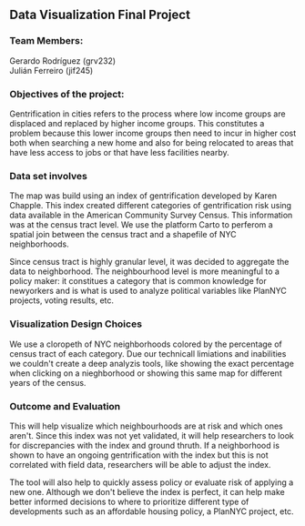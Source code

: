 ## Data Visualization Final Project

### Team Members:
Gerardo Rodríguez (grv232)  
Julián Ferreiro (jif245)

### Objectives of the project:
Gentrification in cities refers to the process where low income groups are displaced and replaced by higher income groups. 
This constitutes a problem because this lower income groups then need to incur in higher cost both when searching a new home and also for being relocated to areas that have less access to jobs or that have less facilities nearby.


### Data set involves
The map was build using an index of gentrification developed by Karen Chapple.
This index created different categories of gentrification risk using data available in the American Community Survey Census.
This information was at the census tract level. We use the platform Carto to perferom a spatial join between the census tract and a shapefile of NYC neighborhoods. 

Since census tract is highly granular level, it was decided to aggregate the data to neighborhood. 
The neighbourhood level is more meaningful to a policy maker: it constitues a category that is common knowledge for newyorkers and is what is used to analyze political variables like PlanNYC projects, voting results, etc.

### Visualization Design Choices
We use a cloropeth of NYC neighborhoods colored by the percentage of census tract of each category.
Due our technicall limiations and inabilities we couldn't create a deep analyzis tools, like showing the exact percentage when clicking on a nieghborhood or showing this same map for different years of the census. 

### Outcome and Evaluation
This will help visualize which neighbourhoods are at risk and which ones aren't. 
Since this index was not yet validated, it will help researchers to look for discrepancies with the index and ground thruth. If a neighborhood is shown to have an ongoing gentrification with the index but this is not correlated with field data, researchers will be able to adjust the index. 

The tool will also help to quickly assess policy or evaluate risk of applying a new one. Although we don't believe the index is perfect, it can help make better informed decisions to where to prioritize different type of developments such as an affordable housing policy, a PlanNYC project, etc. 
